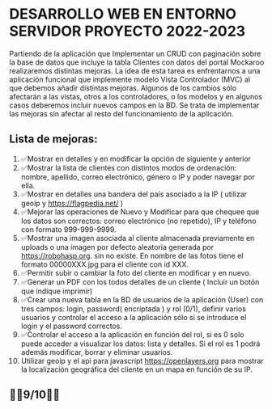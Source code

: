 # DESARROLLO WEB EN ENTORNO SERVIDOR PROYECTO 2022-2023

Partiendo de la aplicación que Implementar un CRUD con paginación sobre la base de datos que incluye la tabla Clientes
con datos del portal Mockaroo realizaremos distintas mejoras.
La idea de esta tarea es enfrentarnos a una aplicación funcional que implemente modelo Vista Controlador (MVC) al que
debemos añadir distintas mejoras. Algunos de los cambios sólo afectarán a las vistas, otros a los controladores, o los
modelos y en algunos casos deberemos incluir nuevos campos en la BD. Se trata de implementar las mejoras sin afectar al
resto del funcionamiento de la aplicación.

## Lista de mejoras:

1. ✅Mostrar en detalles y en modificar la opción de siguiente y anterior
2. ✅Mostrar la lista de clientes con distintos modos de ordenación: nombre, apellido, correo electrónico, género o IP y
   poder navegar por ella.
3. ✅Mostrar en detalles una bandera del país asociado a la IP ( utilizar geoip y https://flagpedia.net/ )
4. ✅Mejorar las operaciones de Nuevo y Modificar para que chequee que los datos son correctos: correo electrónico (no
   repetido), IP y teléfono con formato 999-999-9999.
5. ✅Mostrar una imagen asociada al cliente almacenada previamente en uploads o una imagen por defecto aleatoria
   generada por https://robohasp.org. sin no existe. En nombre de las fotos tiene el formato 00000XXX.jpg para el
   cliente con id XXX.
6. ✅Permitir subir o cambiar la foto del cliente en modificar y en nuevo.
7. ✅Generar un PDF con los todos detalles de un cliente ( Incluir un botón que indique imprimir)
8. ✅Crear una nueva tabla en la BD de usuarios de la aplicación (User) con tres campos: login, password( encriptada ) y
   rol (0/1), definir varios usuarios y controlar el acceso a la aplicación sólo si se introduce el login y el password
   correctos.
9. ✅Controlar el acceso a la aplicación en función del rol, si es 0 solo puede acceder a visualizar los datos: lista y
   detalles. Si el rol es 1 podrá además modificar, borrar y eliminar usuarios.
10. Utilizar geoip y el api para javascript https://openlayers.org para mostrar la localización geográfica del cliente
    en un mapa en función de su IP.

## ✍🏻9/10✍🏻